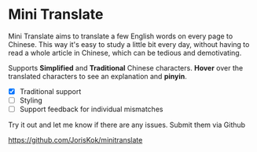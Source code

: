 # Mini Translate

Mini Translate aims to translate a few English words on every page to Chinese.
This way it's easy to study a little bit every day, without having to read a whole article in Chinese,
which can be tedious and demotivating.

Supports **Simplified** and **Traditional** Chinese characters.
**Hover** over the translated characters to see an explanation and **pinyin**.

- [x] Traditional support
- [ ] Styling
- [ ] Support feedback for individual mismatches

Try it out and let me know if there are any issues. Submit them via Github

https://github.com/JorisKok/minitranslate
